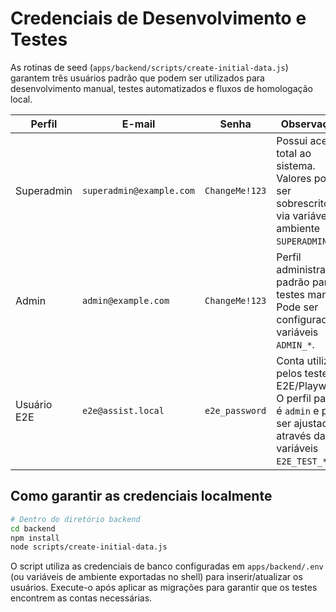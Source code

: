 # Credenciais de Desenvolvimento e Testes

As rotinas de seed (`apps/backend/scripts/create-initial-data.js`) garantem três usuários padrão
que podem ser utilizados para desenvolvimento manual, testes automatizados e fluxos de
homologação local.

| Perfil | E-mail | Senha | Observações |
| --- | --- | --- | --- |
| Superadmin | `superadmin@example.com` | `ChangeMe!123` | Possui acesso total ao sistema. Valores podem ser sobrescritos via variáveis de ambiente `SUPERADMIN_*`. |
| Admin | `admin@example.com` | `ChangeMe!123` | Perfil administrativo padrão para testes manuais. Pode ser configurado via variáveis `ADMIN_*`. |
| Usuário E2E | `e2e@assist.local` | `e2e_password` | Conta utilizada pelos testes E2E/Playwright. O perfil padrão é `admin` e pode ser ajustado através das variáveis `E2E_TEST_*`. |

## Como garantir as credenciais localmente

```bash
# Dentro do diretório backend
cd backend
npm install
node scripts/create-initial-data.js
```

O script utiliza as credenciais de banco configuradas em `apps/backend/.env` (ou variáveis de
ambiente exportadas no shell) para inserir/atualizar os usuários. Execute-o após aplicar as
migrações para garantir que os testes encontrem as contas necessárias.
